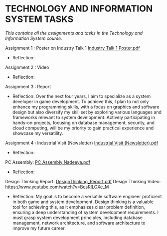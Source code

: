 # TECHNOLOGY AND INFORMATION SYSTEM TASKS
_This contains all the assignments and tasks in the Technology and Information System course._

Assignment 1 : Poster on Industry Talk 1
[Industry Talk 1 Poster.pdf](https://github.com/deenadeeya/deenadeeya/files/14115051/Industry.Talk.1.Poster.pdf)

- Reflection:

Assignment 2 : Video
- Reflection:

Assignment 3 : Report

- Reflection: Over the next four years, I aim to specialize as a system developer in game development. To achieve this, I plan to not only enhance my programming skills, with a focus on graphics and software design but also diversify my skill set by exploring various languages and frameworks relevant to system development. Actively participating in hands-on projects, focusing on database management, security, and cloud computing, will be my priority to gain practical experience and showcase my versatility.

Assignment 4 : Industrial Visit (Newsletter)
[Industrial Visit (Newsletter).pdf](https://github.com/deenadeeya/deenadeeya/files/14114997/Industrial.Visit.Newsletter.pdf)
- Reflection:

PC Assembly:
[PC Assembly Nadeeya.pdf](https://github.com/deenadeeya/deenadeeya/files/14114900/PC.Assembly.Nadeeya.pdf)

- Reflection:

Design Thinking Report:
[DesignThinking_Report.pdf](https://github.com/deenadeeya/deenadeeya/files/14114782/DesignThinking_Report.pdf)
Design Thinking Video:
https://www.youtube.com/watch?v=BesRILGXe_M

- Reflection: My goal is to become a versatile software engineer proficient in both game and system development. Design thinking is a valuable tool for achieving this, as it emphasizes clear problem definition, ensuring a deep understanding of system development requirements. I must grasp system development principles, including database management, network architecture, and software architecture to improve my future career.

